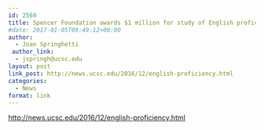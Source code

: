 ```yaml
---
id: 2569
title: Spencer Foundation awards $1 million for study of English proficiency practices
#date: 2017-01-05T09:49:12+00:00
author:
  - Joan Springhetti
 author_link:
  - jspringh@ucsc.edu
layout: post
link_post: http://news.ucsc.edu/2016/12/english-proficiency.html
categories:
  - News
format: link
---
```

http://news.ucsc.edu/2016/12/english-proficiency.html